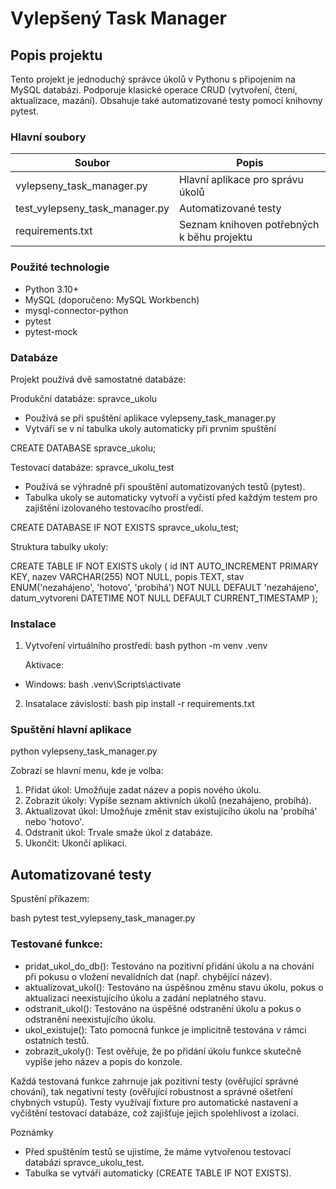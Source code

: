 # Vylepšený Task Manager

## Popis projektu

Tento projekt je jednoduchý správce úkolů v Pythonu s připojením na MySQL databázi. Podporuje klasické operace CRUD (vytvoření, čtení, aktualizace, mazání). Obsahuje také automatizované testy pomocí knihovny pytest.



### Hlavní soubory

| Soubor                     | Popis                         |
|----------------------------|-------------------------------|
| vylepseny_task_manager.py  | Hlavní aplikace pro správu úkolů |
| test_vylepseny_task_manager.py | Automatizované testy         |
| requirements.txt           | Seznam knihoven potřebných k běhu projektu |




### Použité technologie

- Python 3.10+
- MySQL (doporučeno: MySQL Workbench)
- mysql-connector-python
- pytest
- pytest-mock



### Databáze

Projekt používá dvě samostatné databáze:

Produkční databáze: spravce_ukolu
- Používá se při spuštění aplikace vylepseny_task_manager.py
- Vytváří se v ní tabulka ukoly automaticky při prvním spuštění


CREATE DATABASE spravce_ukolu;


Testovací databáze: spravce_ukolu_test

- Používá se výhradně při spouštění automatizovaných testů (pytest).
- Tabulka ukoly se automaticky vytvoří a vyčistí před každým testem pro zajištění izolovaného testovacího prostředí.

CREATE DATABASE IF NOT EXISTS spravce_ukolu_test;


Struktura tabulky ukoly:

CREATE TABLE IF NOT EXISTS ukoly (
    id INT AUTO_INCREMENT PRIMARY KEY,
    nazev VARCHAR(255) NOT NULL,
    popis TEXT,
    stav ENUM('nezahájeno', 'hotovo', 'probíhá') NOT NULL DEFAULT 'nezahájeno',
    datum_vytvoreni DATETIME NOT NULL DEFAULT CURRENT_TIMESTAMP
);




### Instalace

1. Vytvoření virtuálního prostředí:
bash
python -m venv .venv


   Aktivace:
- Windows:
  bash
  .venv\Scripts\activate
  

2. Insatalace závislostí:
bash
pip install -r requirements.txt



### Spuštění hlavní aplikace


python vylepseny_task_manager.py


Zobrazí se hlavní menu, kde je volba:

1. Přidat úkol: Umožňuje zadat název a popis nového úkolu.
2. Zobrazit úkoly: Vypíše seznam aktivních úkolů (nezahájeno, probíhá).
3. Aktualizovat úkol: Umožňuje změnit stav existujícího úkolu na 'probíhá' nebo 'hotovo'.
4. Odstranit úkol: Trvale smaže úkol z databáze.
5. Ukončit: Ukončí aplikaci.



## Automatizované testy

Spustění příkazem:

bash
pytest test_vylepseny_task_manager.py


### Testované funkce:

- pridat_ukol_do_db(): Testováno na pozitivní přidání úkolu a na chování při pokusu o vložení nevalidních dat (např. chybějící název).
- aktualizovat_ukol(): Testováno na úspěšnou změnu stavu úkolu, pokus o aktualizaci neexistujícího úkolu a zadání neplatného stavu.
- odstranit_ukol(): Testováno na úspěšné odstranění úkolu a pokus o odstranění neexistujícího úkolu.
- ukol_existuje(): Tato pomocná funkce je implicitně testována v rámci ostatních testů.
- zobrazit_ukoly(): Test ověřuje, že po přidání úkolu funkce skutečně vypíše jeho název a popis do konzole.
  
Každá testovaná funkce zahrnuje jak pozitivní testy (ověřující správné chování), tak negativní testy (ověřující robustnost a správné ošetření chybných vstupů). Testy využívají fixture pro automatické nastavení a vyčištění testovací databáze, což zajišťuje jejich spolehlivost a izolaci.


 Poznámky

- Před spuštěním testů se ujistíme, že máme vytvořenou testovací databázi spravce_ukolu_test.
- Tabulka se vytváří automaticky (CREATE TABLE IF NOT EXISTS).



